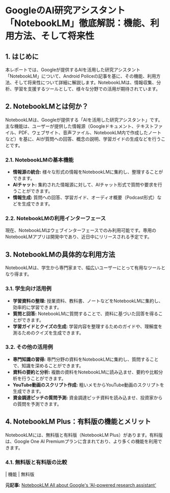 # GoogleのAI研究アシスタント「NotebookLM」徹底解説：機能、利用方法、そして将来性

## 1. はじめに

本レポートでは、Googleが提供するAIを活用した研究アシスタント「NotebookLM」について、Android Policeの記事を基に、その機能、利用方法、そして将来性について詳細に解説します。NotebookLMは、情報収集、分析、学習を支援するツールとして、様々な分野での活用が期待されています。

## 2. NotebookLMとは何か？

NotebookLMは、Googleが提供する「AIを活用した研究アシスタント」です。主な機能は、ユーザーが提供した情報源（Googleドキュメント、テキストファイル、PDF、ウェブサイト、音声ファイル、NotebookLM内で作成したノートなど）を基に、AIが質問への回答、概念の説明、学習ガイドの生成などを行うことです。

### 2.1. NotebookLMの基本機能

* **情報源の統合:** 様々な形式の情報をNotebookLMに集約し、整理することができます。
* **AIチャット:** 集約された情報源に対して、AIチャット形式で質問や要求を行うことができます。
* **情報生成:** 質問への回答、学習ガイド、オーディオ概要（Podcast形式）などを生成できます。

### 2.2. NotebookLMの利用インターフェース

現在、NotebookLMはウェブインターフェースでのみ利用可能です。専用のNotebookLMアプリは開発中であり、近日中にリリースされる予定です。

## 3. NotebookLMの具体的な利用方法

NotebookLMは、学生から専門家まで、幅広いユーザーにとって有用なツールとなり得ます。

### 3.1. 学生向け活用例

* **学習資料の整理:** 授業資料、教科書、ノートなどをNotebookLMに集約し、効率的に学習できます。
* **質問と回答:** NotebookLMに質問することで、資料に基づいた回答を得ることができます。
* **学習ガイドとクイズの生成:** 学習内容を整理するためのガイドや、理解度を測るためのクイズを生成できます。

### 3.2. その他の活用例

* **専門知識の習得:** 専門分野の資料をNotebookLMに集約し、質問することで、知識を深めることができます。
* **資料の要約と分析:** 複数の資料をNotebookLMに読み込ませ、要約や比較分析を行うことができます。
* **YouTube動画のスクリプト作成:** 粗いメモからYouTube動画のスクリプトを生成できます。
* **資金調達ピッチの質問予測:** 資金調達ピッチ資料を読み込ませ、投資家からの質問を予測できます。

## 4. NotebookLM Plus：有料版の機能とメリット

NotebookLMには、無料版と有料版（NotebookLM Plus）があります。有料版は、Google One AI Premiumプランに含まれており、より多くの機能を利用できます。

### 4.1. 無料版と有料版の比較

| 機能 | 無料版 

**元記事:** [NotebookLM All about Google's 'AI-powered research assistant'](https://www.androidpolice.com/what-is-notebook-lm/)